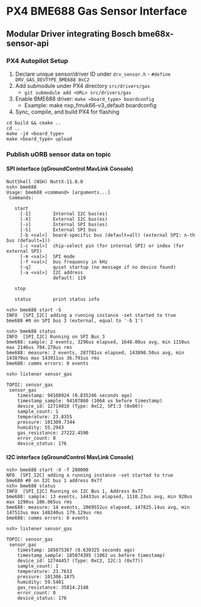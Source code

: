 # PX4 BME688 Gas Sensor Interface

## Modular Driver integrating Bosch bme68x-sensor-api

### PX4 Autopilot Setup
  1. Declare unique sensor/driver ID under `drv_sensor.h` - `#define DRV_GAS_DEVTYPE_BME688 0xC2`
  2. Add submodule under PX4 directory `src/drivers/gas`
      * `git submodule add <URL> src/drivers/gas`
  3. Enable BME688 driver: `make <board_type> boardconfig` 
      * Example: make nxp_fmuk66-v3_default boardconfig
  4. Sync, compile, and build PX4 for flashing
  ```
  cd build && cmake ..
  cd ..
  make -j4 <board_type>
  make <board_type> upload
  ```

### Publish uORB sensor data on topic

#### SPI interface (qGroundControl MavLink Console)
```
NuttShell (NSH) NuttX-11.0.0
nsh> bme688
Usage: bme688 <command> [arguments...]
 Commands:

   start
     [-I]        Internal I2C bus(es)
     [-X]        External I2C bus(es)
     [-s]        Internal SPI bus(es)
     [-S]        External SPI bus
     [-b <val>]  board-specific bus (default=all) (external SPI: n-th bus (default=1))
     [-c <val>]  chip-select pin (for internal SPI) or index (for external SPI)
     [-m <val>]  SPI mode
     [-f <val>]  bus frequency in kHz
     [-q]        quiet startup (no message if no device found)
     [-a <val>]  I2C address
                 default: 119

   stop

   status        print status info
```

```
nsh> bme688 start -S
INFO  [SPI_I2C] adding a running instance -set started to true
bme688 #0 on SPI bus 3 (external, equal to '-b 1')

nsh> bme688 status
INFO  [SPI_I2C] Running on SPI Bus 3
bme688: sample: 2 events, 3296us elapsed, 1648.00us avg, min 1150us max 2146us 704.278us rms
bme688: measure: 2 events, 287781us elapsed, 143890.50us avg, min 143870us max 143911us 36.791us rms
bme688: comms errors: 0 events
```

```
nsh> listener sensor_gas

TOPIC: sensor_gas
 sensor_gas
    timestamp: 94108924 (0.835246 seconds ago)
    timestamp_sample: 94107860 (1064 us before timestamp)
    device_id: 12714010 (Type: 0xC2, SPI:3 (0x00))
    sample_count: 1
    temperature: 23.8355
    pressure: 101309.7344
    humidity: 55.2943
    gas_resistance: 27222.4590
    error_count: 0
    device_status: 176
```

#### I2C interface (qGroundControl MavLink Console)
```
nsh> bme688 start -X -f 200000
NFO  [SPI_I2C] adding a running instance -set started to true
bme688 #0 on I2C bus 1 address 0x77
nsh> bme688 status
INFO  [SPI_I2C] Running on I2C Bus 1, Address 0x77
bme688: sample: 13 events, 14433us elapsed, 1110.23us avg, min 920us max 1290us 106.065us rms
bme688: measure: 14 events, 2069552us elapsed, 147825.14us avg, min 147513us max 148240us 179.129us rms
bme688: comms errors: 0 events
```

```
nsh> listener sensor_gas

TOPIC: sensor_gas
 sensor_gas
    timestamp: 185075367 (0.630325 seconds ago)
    timestamp_sample: 185074305 (1062 us before timestamp)
    device_id: 12744457 (Type: 0xC2, I2C:1 (0x77))
    sample_count: 1
    temperature: 23.7633
    pressure: 101306.1875
    humidity: 59.5401
    gas_resistance: 35814.2148
    error_count: 0
    device_status: 176
```


